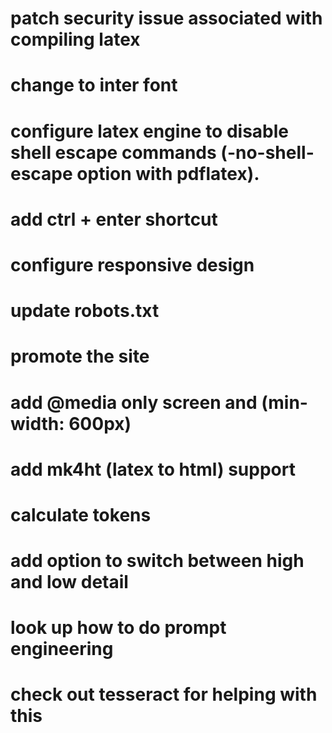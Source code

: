 # patch security issue associated with compiling latex
# change to inter font
# configure latex engine to disable shell escape commands (-no-shell-escape option with pdflatex).
# add ctrl + enter shortcut
# configure responsive design
# update robots.txt
# promote the site
# add @media only screen and (min-width: 600px)
# add mk4ht (latex to html) support
# calculate tokens
# add option to switch between high and low detail
# look up how to do prompt engineering
# check out tesseract for helping with this